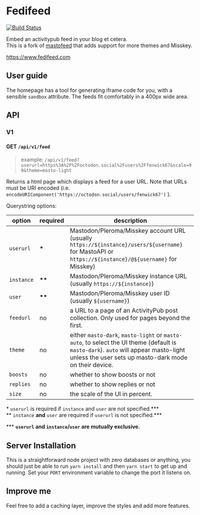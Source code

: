 # Fedifeed

[![Build Status](https://ci.git.froth.zone/api/badges/Sam/fedifeed/status.svg)](https://ci.git.froth.zone/Sam/fedifeed)

Embed an activitypub feed in your blog et cetera. \
This is a fork of [mastofeed](https://github.com/fenwick67/mastofeed) that adds support for more themes and Misskey.

https://www.fedifeed.com

## User guide

The homepage has a tool for generating iframe code for you, with a sensible `sandbox` attribute. The feeds fit comfortably in a 400px wide area.

## API

### V1

#### GET `/api/v1/feed`

> example: `/api/v1/feed?userurl=https%3A%2F%2Foctodon.social%2Fusers%2Ffenwick67&scale=90&theme=masto-light`

Returns a html page which displays a feed for a user URL. Note that URLs must be URI encoded (i.e. `encodeURIComponent('https://octodon.social/users/fenwick67')` ).

Querystring options:

| option     | required | description                                                                                                                                                                                   |
| ---------- | -------- | --------------------------------------------------------------------------------------------------------------------------------------------------------------------------------------------- |
| `userurl`  | **\***   | Mastodon/Pleroma/Misskey account URL (usually `https://${instance}/users/${username}` for MastoAPI or `https://${instance}/@${username}` for Misskey)                                         |
| `instance` | **\*\*** | Mastodon/Pleroma/Misskey instance URL (usually `https://${instance}`)                                                                                                                         |
| `user`     | **\*\*** | Mastodon/Pleroma/Misskey user ID (usually `${username}`)                                                                                                                                      |
| `feedurl`  | no       | a URL to a page of an ActivityPub post collection. Only used for pages beyond the first.                                                                                                      |
| `theme`    | no       | either `masto-dark`, `masto-light` or `masto-auto`, to select the UI theme (default is `masto-dark`). `auto` will appear masto-light unless the user sets up masto-dark mode on their device. |
| `boosts`   | no       | whether to show boosts or not                                                                                                                                                                 |
| `replies`  | no       | whether to show replies or not                                                                                                                                                                |
| `size`     | no       | the scale of the UI in percent.                                                                                                                                                               |

\* `userurl` is required if `instance` and `user` are not specified.\*\*\* \
\*\* `instance` **and** `user` are required if `userurl` is not specified.\*\*\*

\*\*\* **`userurl` and `instance`/`user` are mutually exclusive.**

## Server Installation

This is a straightforward node project with zero databases or anything, you should just be able to run `yarn install` and then `yarn start` to get up and running. Set your `PORT` environment variable to change the port it listens on.

## Improve me

Feel free to add a caching layer, improve the styles and add more features.
